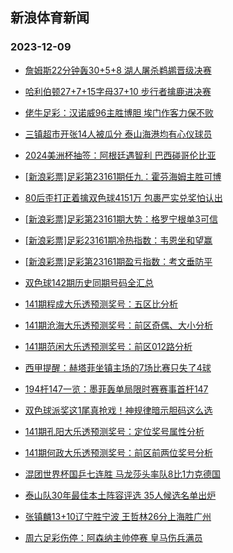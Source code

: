 ## 新浪体育新闻 
### 2023-12-09

+ [詹姆斯22分钟轰30+5+8 湖人屠杀鹈鹕晋级决赛](https://sports.sina.com.cn/basketball/nba/2023-12-08/doc-imzxhnec0954434.shtml)

+ [哈利伯顿27+7+15字母37+10 步行者擒鹿进决赛](https://sports.sina.com.cn/basketball/nba/2023-12-08/doc-imzxhfwc7537684.shtml)

+ [佬牛足彩：汉诺威96主胜博胆 埃门作客力保不败](https://sports.sina.com.cn/l/2023-12-08/doc-imzxhfvy8472727.shtml)

+ [三镇超市开张14人被瓜分 泰山海港均有心仪球员](https://sports.sina.com.cn/china/2023-12-08/doc-imzxhfwf1037817.shtml)

+ [2024美洲杯抽签：阿根廷遇智利 巴西碰哥伦比亚](https://sports.sina.com.cn/g/pl/2023-12-08/doc-imzxhfwc7564794.shtml)

+ [[新浪彩票]足彩第23161期任九：霍芬海姆主胜可博](https://sports.sina.com.cn/l/2023-12-08/doc-imzxfzqf7653190.shtml)

+ [80后歪打正着擒双色球4151万 包裹严实兑奖怕认出](https://sports.sina.com.cn/l/2023-12-08/doc-imzxfzqa8582642.shtml)

+ [[新浪彩票]足彩第23161期大势：格罗宁根单3可信](https://sports.sina.com.cn/l/2023-12-08/doc-imzxfzqe0875632.shtml)

+ [[新浪彩票]足彩23161期冷热指数：韦恩坐和望赢](https://sports.sina.com.cn/l/2023-12-08/doc-imzxfzqf7654389.shtml)

+ [[新浪彩票]足彩第23161期盈亏指数：考文垂防平](https://sports.sina.com.cn/l/2023-12-08/doc-imzxfzqf7654036.shtml)

+ [双色球142期历史同期号码全汇总](https://sports.sina.com.cn/l/2023-12-08/doc-imzxhsmz0851335.shtml)

+ [141期程成大乐透预测奖号：五区比分析](https://sports.sina.com.cn/l/2023-12-08/doc-imzxhncz7461647.shtml)

+ [141期沧海大乐透预测奖号：前区奇偶、大小分析](https://sports.sina.com.cn/l/2023-12-08/doc-imzxhnec0935657.shtml)

+ [141期范闲大乐透预测奖号：前区012路分析](https://sports.sina.com.cn/l/2023-12-08/doc-imzxhncw8384625.shtml)

+ [西甲提醒：赫塔菲坐镇主场的7场比赛只失了4球](https://sports.sina.com.cn/l/2023-12-08/doc-imzxhfwc7562313.shtml)

+ [194杆147一览：墨菲轰单局限时赛赛事首杆147](https://sports.sina.com.cn/others/snooker/2023-12-08/doc-imzxhfwf1013449.shtml)

+ [双色球派奖这1尾真抢戏！神规律暗示胆码这么选](https://sports.sina.com.cn/l/2023-12-08/doc-imzxhncz7468714.shtml)

+ [141期孔阳大乐透预测奖号：定位奖号属性分析](https://sports.sina.com.cn/l/2023-12-08/doc-imzxhnec0936737.shtml)

+ [141期何政大乐透预测奖号：前区前两位奖号分析](https://sports.sina.com.cn/l/2023-12-08/doc-imzxhnec0935749.shtml)

+ [混团世界杯国乒七连胜 马龙莎头率队8比1力克德国](https://sports.sina.com.cn/others/pingpang/2023-12-08/doc-imzxiprn0225260.shtml)

+ [泰山队30年最佳本土阵容评选 35人候选名单出炉](https://sports.sina.com.cn/china/2023-12-08/doc-imzxhfvy8485254.shtml)

+ [张镇麟13+10辽宁胜宁波 王哲林26分上海胜广州](https://sports.sina.com.cn/basketball/cba/2023-12-08/doc-imzxiiit0576283.shtml)

+ [周六足彩伤停：阿森纳主帅停赛 皇马伤兵满员](https://sports.sina.com.cn/l/2023-12-08/doc-imzxiazq8094326.shtml)

